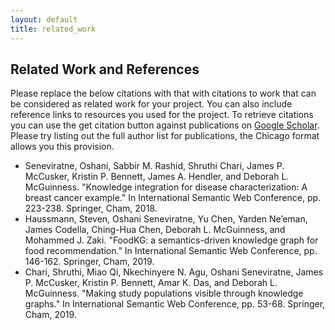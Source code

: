 ```yaml
---
layout: default
title: related_work
---
```


## Related Work and References

<p class="message-highlight">
  Please replace the below citations with that with citations to work that can be considered as related work for your project. You can also include reference links to resources you used for the project. To retrieve citations you can use the get citation button against publications on <a href="https://scholar.google.com">Google Scholar</a>. Please try listing out the full author list for publications, the Chicago format allows you this provision.
</p>

- Seneviratne, Oshani, Sabbir M. Rashid, Shruthi Chari, James P. McCusker, Kristin P. Bennett, James A. Hendler, and Deborah L. McGuinness. "Knowledge integration for disease characterization: A breast cancer example." In International Semantic Web Conference, pp. 223-238. Springer, Cham, 2018.
- Haussmann, Steven, Oshani Seneviratne, Yu Chen, Yarden Ne’eman, James Codella, Ching-Hua Chen, Deborah L. McGuinness, and Mohammed J. Zaki. "FoodKG: a semantics-driven knowledge graph for food recommendation." In International Semantic Web Conference, pp. 146-162. Springer, Cham, 2019.
- Chari, Shruthi, Miao Qi, Nkechinyere N. Agu, Oshani Seneviratne, James P. McCusker, Kristin P. Bennett, Amar K. Das, and Deborah L. McGuinness. "Making study populations visible through knowledge graphs." In International Semantic Web Conference, pp. 53-68. Springer, Cham, 2019.
